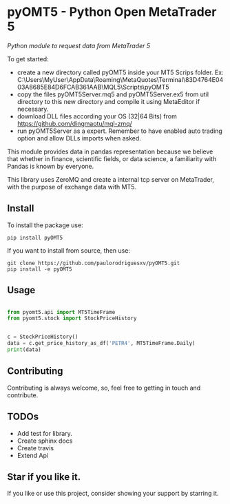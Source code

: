 # pyOMT5 - Python Open MetaTrader 5

*Python module to request data from MetaTrader 5*

To get started:
 - create a new directory called pyOMT5 inside your MT5 Scrips folder. Ex: C:\Users\MyUser\AppData\Roaming\MetaQuotes\Terminal\83D4764E0403A8685E84D6FCAB361AAB\MQL5\Scripts\pyOMT5
 - copy the files pyOMT5Server.mq5 and pyOMT5Server.ex5 from util directory to this new directory and compile it using MetaEditor if necessary.
 - download DLL files according your OS (32|64 Bits) from https://github.com/dingmaotu/mql-zmq/
 - run pyOMT5Server as a expert. Remember to have enabled auto trading option and allow DLLs imports when asked.

This module provides data in pandas representation because we believe that whether in finance, scientific fields, or data science, a familiarity with Pandas is known by everyone.

This library uses ZeroMQ and create a internal tcp server on MetaTrader, with the purpose of exchange data with MT5.


## Install
To install the package use:
```shell
pip install pyOMT5
```

If you want to install from source, then use:
```shell
git clone https://github.com/paulorodriguesxv/pyOMT5.git
pip install -e pyOMT5
```

## Usage

```python

from pyomt5.api import MT5TimeFrame
from pyomt5.stock import StockPriceHistory


c = StockPriceHistory()
data = c.get_price_history_as_df('PETR4', MT5TimeFrame.Daily)
print(data)

```

## Contributing
Contributing is always welcome, so, feel free to getting in touch and contribute.

## TODOs
* Add test for library.
* Create sphinx docs
* Create travis
* Extend Api
  
## Star if you like it.
If you like or use this project, consider showing your support by starring it.